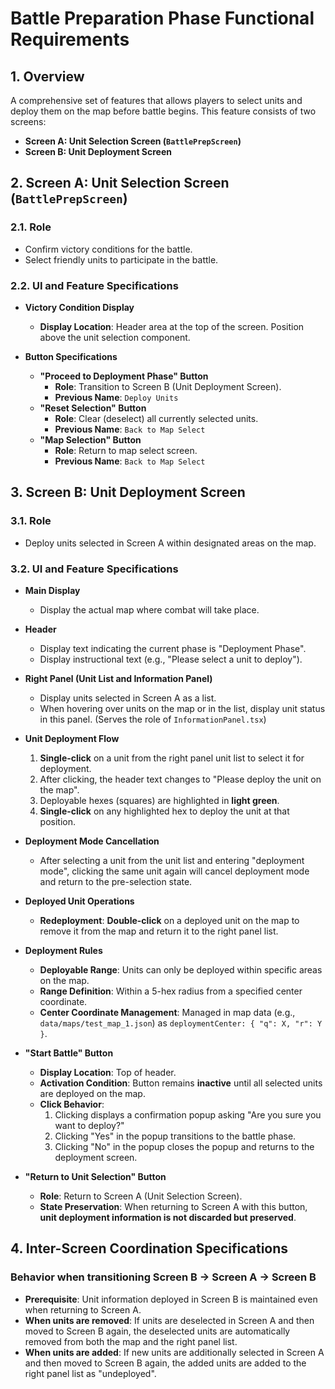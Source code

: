 # Battle Preparation Phase Functional Requirements

## 1. Overview
A comprehensive set of features that allows players to select units and deploy them on the map before battle begins.
This feature consists of two screens:

-   **Screen A: Unit Selection Screen (`BattlePrepScreen`)**
-   **Screen B: Unit Deployment Screen**

## 2. Screen A: Unit Selection Screen (`BattlePrepScreen`)

### 2.1. Role
-   Confirm victory conditions for the battle.
-   Select friendly units to participate in the battle.

### 2.2. UI and Feature Specifications

-   **Victory Condition Display**
    -   **Display Location**: Header area at the top of the screen. Position above the unit selection component.

-   **Button Specifications**
    -   **"Proceed to Deployment Phase" Button**
        -   **Role**: Transition to Screen B (Unit Deployment Screen).
        -   **Previous Name**: `Deploy Units`
    -   **"Reset Selection" Button**
        -   **Role**: Clear (deselect) all currently selected units.
        -   **Previous Name**: `Back to Map Select`
    -   **"Map Selection" Button**
        -   **Role**: Return to map select screen.
        -   **Previous Name**: `Back to Map Select`

## 3. Screen B: Unit Deployment Screen

### 3.1. Role
-   Deploy units selected in Screen A within designated areas on the map.

### 3.2. UI and Feature Specifications

-   **Main Display**
    -   Display the actual map where combat will take place.

-   **Header**
    -   Display text indicating the current phase is "Deployment Phase".
    -   Display instructional text (e.g., "Please select a unit to deploy").

-   **Right Panel (Unit List and Information Panel)**
    -   Display units selected in Screen A as a list.
    -   When hovering over units on the map or in the list, display unit status in this panel. (Serves the role of `InformationPanel.tsx`)

-   **Unit Deployment Flow**
    1.  **Single-click** on a unit from the right panel unit list to select it for deployment.
    2.  After clicking, the header text changes to "Please deploy the unit on the map".
    3.  Deployable hexes (squares) are highlighted in **light green**.
    4.  **Single-click** on any highlighted hex to deploy the unit at that position.

-   **Deployment Mode Cancellation**
    -   After selecting a unit from the unit list and entering "deployment mode", clicking the same unit again will cancel deployment mode and return to the pre-selection state.

-   **Deployed Unit Operations**
    -   **Redeployment**: **Double-click** on a deployed unit on the map to remove it from the map and return it to the right panel list.

-   **Deployment Rules**
    -   **Deployable Range**: Units can only be deployed within specific areas on the map.
    -   **Range Definition**: Within a 5-hex radius from a specified center coordinate.
    -   **Center Coordinate Management**: Managed in map data (e.g., `data/maps/test_map_1.json`) as `deploymentCenter: { "q": X, "r": Y }`.

-   **"Start Battle" Button**
    -   **Display Location**: Top of header.
    -   **Activation Condition**: Button remains **inactive** until all selected units are deployed on the map.
    -   **Click Behavior**:
        1.  Clicking displays a confirmation popup asking "Are you sure you want to deploy?"
        2.  Clicking "Yes" in the popup transitions to the battle phase.
        3.  Clicking "No" in the popup closes the popup and returns to the deployment screen.

-   **"Return to Unit Selection" Button**
    -   **Role**: Return to Screen A (Unit Selection Screen).
    -   **State Preservation**: When returning to Screen A with this button, **unit deployment information is not discarded but preserved**.

## 4. Inter-Screen Coordination Specifications

### Behavior when transitioning Screen B → Screen A → Screen B

-   **Prerequisite**: Unit information deployed in Screen B is maintained even when returning to Screen A.
-   **When units are removed**: If units are deselected in Screen A and then moved to Screen B again, the deselected units are automatically removed from both the map and the right panel list.
-   **When units are added**: If new units are additionally selected in Screen A and then moved to Screen B again, the added units are added to the right panel list as "undeployed".
